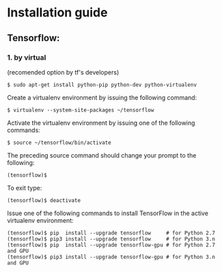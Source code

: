 # Installation guide

## Tensorflow:

### 1. by virtual 
(recomended option by tf's developers)
```
$ sudo apt-get install python-pip python-dev python-virtualenv 
```
 Create a virtualenv environment by issuing the following command:

```
$ virtualenv --system-site-packages ~/tensorflow 
```

Activate the virtualenv environment by issuing one of the following commands:
```
$ source ~/tensorflow/bin/activate
```

The preceding source command should change your prompt to the following:

```
(tensorflow)$ 
```
To exit type:

```
(tensorflow)$ deactivate
```

Issue one of the following commands to install TensorFlow in the active virtualenv environment:

```
(tensorflow)$ pip  install --upgrade tensorflow     # for Python 2.7
(tensorflow)$ pip3 install --upgrade tensorflow     # for Python 3.n
(tensorflow)$ pip  install --upgrade tensorflow-gpu # for Python 2.7 and GPU
(tensorflow)$ pip3 install --upgrade tensorflow-gpu # for Python 3.n and GPU
```

